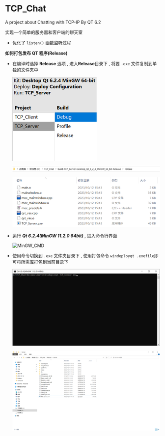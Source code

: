 # TCP_Chat
A  project about Chatting with TCP-IP By QT 6.2 

实现一个简单的服务器和客户端的聊天室

- 优化了 `listen()` 函数监听过程



**如何打包发布 QT 程序(Release)**

- 在编译时选择 **Release** 选项 , 进入**Release**目录下 , 将要 `.exe` 文件复制到单独的文件夹中

  ![Release](./src/Release.png)

  ![ReleasePath](./src/ReleasePath.png)

  ![exePath](./src/exePath.png)

- 运行 ***Qt 6.2.4(MinGW 11.2.0 64bit)*** , 进入命令行界面

  ![MinGW_CMD](D:\TCP_Chat\src\MinGW_CMD.png)

- 使用命令切换到 `.exe` 文件夹目录下 , 使用打包命令 `windeployqt .exefile`即可将所需库打包到当前目录下

  ![command](./src/command.png)

  ![](./src/finish.png)
